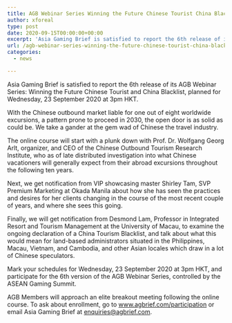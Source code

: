 ```yaml
---
title: AGB Webinar Series Winning the Future Chinese Tourist China Blacklist
author: xforeal 
type: post
date: 2020-09-15T00:00:00+00:00
excerpt: 'Asia Gaming Brief is satisfied to report the 6th release of its AGB Webinar Series: Winning the Future Chinese Tourist and China Blacklist, booked for Wednesday, 23 September 2020 at 3pm HKT '
url: /agb-webinar-series-winning-the-future-chinese-tourist-china-blacklist/
categories:
  - news

---
```

Asia Gaming Brief is satisfied to report the 6th release of its AGB Webinar Series: Winning the Future Chinese Tourist and China Blacklist, planned for Wednesday, 23 September 2020 at 3pm HKT. 

With the Chinese outbound market liable for one out of eight worldwide excursions, a pattern prone to proceed in 2030, the open door is as solid as could be. We take a gander at the gem wad of Chinese the travel industry. 

The online course will start with a plunk down with Prof. Dr. Wolfgang Georg Arlt, organizer, and CEO of the Chinese Outbound Tourism Research Institute, who as of late distributed investigation into what Chinese vacationers will generally expect from their abroad excursions throughout the following ten years. 

Next, we get notification from VIP showcasing master Shirley Tam, SVP Premium Marketing at Okada Manila about how she has seen the practices and desires for her clients changing in the course of the most recent couple of years, and where she sees this going. 

Finally, we will get notification from Desmond Lam, Professor in Integrated Resort and Tourism Management at the University of Macau, to examine the ongoing declaration of a China Tourism Blacklist, and talk about what this would mean for land-based administrators situated in the Philippines, Macau, Vietnam, and Cambodia, and other Asian locales which draw in a lot of Chinese speculators. 

Mark your schedules for Wednesday, 23 September 2020 at 3pm HKT, and participate for the 6th version of the AGB Webinar Series, controlled by the ASEAN Gaming Summit. 

AGB Members will approach an elite breakout meeting following the online course. To ask about enrollment, go to www.agbrief.com/participation or email Asia Gaming Brief at enquiries@agbrief.com.